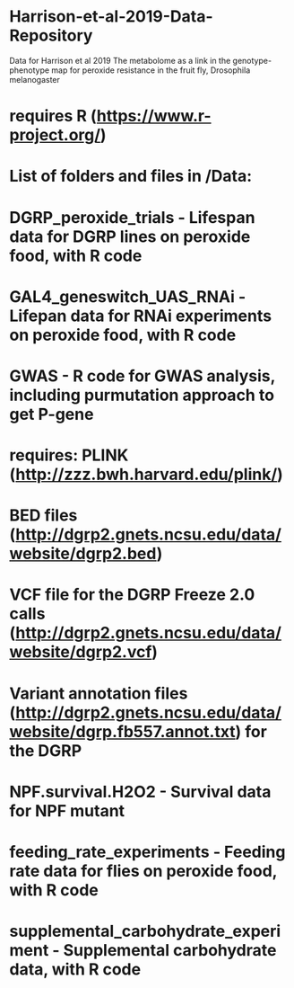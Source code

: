 # Harrison-et-al-2019-Data-Repository
Data for Harrison et al 2019 The metabolome as a link in the genotype-phenotype map for peroxide resistance in the fruit fly, Drosophila melanogaster

# requires R (https://www.r-project.org/)

# List of folders and files in /Data:
# 
# DGRP_peroxide_trials - Lifespan data for DGRP lines on peroxide food, with R code
# GAL4_geneswitch_UAS_RNAi - Lifepan data for RNAi experiments on peroxide food, with R code
# GWAS - R code for GWAS analysis, including purmutation approach to get P-gene
# requires: PLINK (http://zzz.bwh.harvard.edu/plink/)
# BED files (http://dgrp2.gnets.ncsu.edu/data/website/dgrp2.bed)
# VCF file for the DGRP Freeze 2.0 calls (http://dgrp2.gnets.ncsu.edu/data/website/dgrp2.vcf)
# Variant annotation files (http://dgrp2.gnets.ncsu.edu/data/website/dgrp.fb557.annot.txt) for the DGRP 
# NPF.survival.H2O2 - Survival data for NPF mutant
# feeding_rate_experiments - Feeding rate data for flies on peroxide food, with R code
# supplemental_carbohydrate_experiment - Supplemental carbohydrate data, with R code

